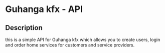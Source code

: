 #  Guhanga kfx - API

## Description

this is a simple API for Guhanga kfx which allows you to create users, login and order home services for customers and service providers.